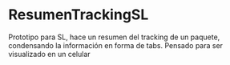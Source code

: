 # ResumenTrackingSL

Prototipo para SL, hace un resumen del tracking de un paquete, condensando la información en forma de tabs. Pensado para ser visualizado en un celular
